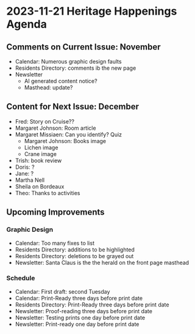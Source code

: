 # 2023-11-21 Heritage Happenings Agenda

## Comments on Current Issue: November

* Calendar: Numerous graphic design faults
* Residents Directory: comments ib the new page
* Newsletter
  * AI generated content notice?
  * Masthead: update?

## Content for Next Issue: December

* Fred: Story on Cruise??
* Margaret Johnson: Room article
* Margaret Missiaen: Can you identify? Quiz
  * Margaret Johnson: Books image
  * Lichen image
  * Crane image
* Trish: book review
* Doris: ?
* Jane: ?
* Martha Nell
* Sheila on Bordeaux
* Theo: Thanks to activities

## Upcoming Improvements

### Graphic Design

* Calendar: Too many fixes to list
* Residents Directory: additions to be highlighted
* Residents Directory: deletions to be grayed out
* Newsletter: Santa Claus is the the herald on the front page masthead

### Schedule

* Calendar: First draft: second Tuesday
* Calendar: Print-Ready three days before print date
* Residents Directory: Print-Ready three days before print date
* Newsletter: Proof-reading three days before print date
* Newsletter: Testing prints one day before print date
* Newsletter: Print-ready one day before print date